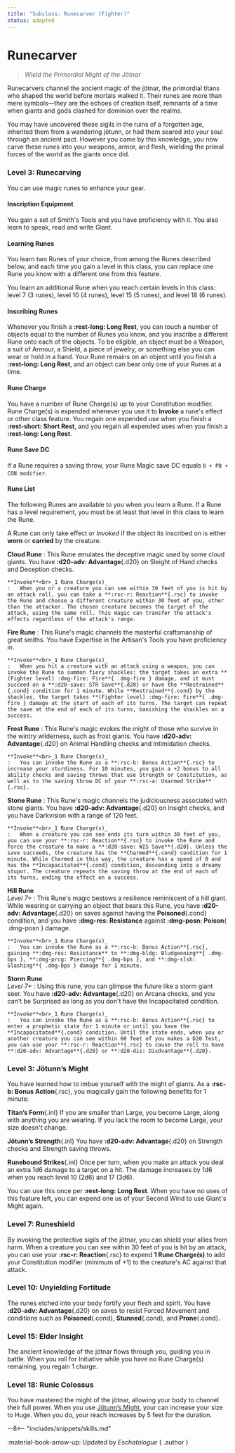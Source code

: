 ```yaml
---
title: "Subclass: Runecarver (Fighter)"
status: adapted
---
```


<p style="display:none">
Channel the Runic Magic of Giants
</p>

# Runecarver

> *Wield the Primordial Might of the Jötnar*

Runecarvers channel the ancient magic of the jötnar, the primordial titans who shaped the world before mortals walked it. Their runes are more than mere symbols—they are the echoes of creation itself, remnants of a time when giants and gods clashed for dominion over the realms.

You may have uncovered these sigils in the ruins of a forgotten age, inherited them from a wandering jötunn, or had them seared into your soul through an ancient pact. However you came by this knowledge, you now carve these runes into your weapons, armor, and flesh, wielding the primal forces of the world as the giants once did.

### Level 3: Runecarving

You can use magic runes to enhance your gear.

#### Inscription Equipment

You gain a set of Smith's Tools and you have proficiency with it. You also learn to speak, read and write Giant. 

#### Learning Runes

You learn two Runes of your choice, from among the Runes described below, and each time you gain a level in this class, you can replace one Rune you know with a different one from this feature. 

You learn an additional Rune when you reach certain levels in this class: level 7 (3 runes), level 10 (4 runes), level 15 (5 runes), and level 18 (6 runes).

#### Inscribing Runes

Whenever you finish a **:rest-long: Long Rest**, you can touch a number of objects equal to the number of Runes you know, and you inscribe a different Rune onto each of the objects. To be eligible, an object must be a Weapon, a suit of Armour, a Shield, a piece of jewelry, or something else you can wear or hold in a hand. Your Rune remains on an object until you finish a **:rest-long: Long Rest**, and an object can bear only one of your Runes at a time.

#### Rune Charge

You have a number of Rune Charge(s) up to your Constitution modifier. Rune Charge(s) is expended whenever you use it to **Invoke** a rune's effect or other class feature. You regain one expended use when you finish a **:rest-short: Short Rest**, and you regain all expended uses when you finish a **:rest-long: Long Rest**. 

#### Rune Save DC

If a Rune requires a saving throw, your Rune Magic save DC equals `8 + PB + CON modifier`.

#### Rune List

The following Runes are available to you when you learn a Rune. If a Rune has a level requirement, you must be at least that level in this class to learn the Rune.

A Rune can only take effect or *Invoked* if the object its inscribed on is either **worn** or **carried** by the creature.

**Cloud Rune**
:   This Rune emulates the deceptive magic used by some cloud giants. You have **:d20-adv: Advantage**{.d20} on Sleight of Hand checks and Deception checks.

    **Invoke**<br>_1 Rune Charge(s)_
    :   When you or a creature you can see within 30 feet of you is hit by an attack roll, you can take a **:rsc-r: Reaction**{.rsc} to invoke the Rune and choose a different creature within 30 feet of you, other than the attacker. The chosen creature becomes the target of the attack, using the same roll. This magic can transfer the attack's effects regardless of the attack's range.

**Fire Rune**
:   This Rune's magic channels the masterful craftsmanship of great smiths. You have Expertise in the Artisan's Tools you have proficiency in.

    **Invoke**<br>_1 Rune Charge(s)_
    :   When you hit a creature with an attack using a weapon, you can invoke the Rune to summon fiery shackles: the target takes an extra **(Fighter level) :dmg-fire: Fire**{ .dmg-fire } damage, and it must succeed on a **:d20-save: STR Save**{.d20} or have the **Restrained**{.cond} condition for 1 minute. While **Restrained**{.cond} by the shackles, the target takes **(Fighter level) :dmg-fire: Fire**{ .dmg-fire } damage at the start of each of its turns. The target can repeat the save at the end of each of its turns, banishing the shackles on a success.

**Frost Rune**
:   This Rune's magic evokes the might of those who survive in the wintry wilderness, such as frost giants. You have **:d20-adv: Advantage**{.d20} on Animal Handling checks and Intimidation checks.
    
    **Invoke**<br>_1 Rune Charge(s)_
    :   You can invoke the Rune as a **:rsc-b: Bonus Action**{.rsc} to increase your sturdiness. For 10 minutes, you gain a +2 bonus to all ability checks and saving throws that use Strength or Constitution, as well as to the saving throw DC of your **:rsc-a: Unarmed Strike**{.rsc}.

**Stone Rune**
:   This Rune's magic channels the judiciousness associated with stone giants. You have **:d20-adv: Advantage**{.d20} on Insight checks, and you have Darkvision with a range of 120 feet.
    
    **Invoke**<br>_1 Rune Charge(s)_
    :   When a creature you can see ends its turn within 30 feet of you, you can use your **:rsc-r: Reaction**{.rsc} to invoke the Rune and force the creature to make a **:d20-save: WIS Save**{.d20}. Unless the save succeeds, the creature has the **Charmed**{.cond} condition for 1 minute. While Charmed in this way, the creature has a speed of 0 and has the **Incapacitated**{.cond} condition, descending into a dreamy stupor. The creature repeats the saving throw at the end of each of its turns, ending the effect on a success.

**Hill Rune** <br>_Level 7+_
:    This Rune's magic bestows a resilience reminiscent of a hill giant. While wearing or carrying an object that bears this Rune, you have **:d20-adv: Advantage**{.d20} on saves against having the **Poisoned**{.cond} condition, and you have **:dmg-res: Resistance** against **:dmg-posn: Poison**{ .dmg-posn } damage.

    **Invoke**<br>_1 Rune Charge(s)_
    :   You can invoke the Rune as a **:rsc-b: Bonus Action**{.rsc}, gaining **:dmg-res: Resistance** to **:dmg-bldg: Bludgeoning**{ .dmg-bps }, **:dmg-prcg: Piercing**{ .dmg-bps }, and **:dmg-slsh: Slashing**{ .dmg-bps } damage for 1 minute.

**Storm Rune** <br>_Level 7+_
:   Using this rune, you can glimpse the future like a storm giant seer. You have **:d20-adv: Advantage**{.d20} on Arcana checks, and you can't be Surprised as long as you don't have the Incapacitated condition.

    **Invoke**<br>_1 Rune Charge(s)_
    :   You can invoke the Rune as a **:rsc-b: Bonus Action**{.rsc} to enter a prophetic state for 1 minute or until you have the **Incapacitated**{.cond} condition. Until the state ends, when you or another creature you can see within 60 feet of you makes a D20 Test, you can use your **:rsc-r: Reaction**{.rsc} to cause the roll to have **:d20-adv: Advantage**{.d20} or **:d20-dis: Disdvantage**{.d20}.

### Level 3: Jötunn’s Might

You have learned how to imbue yourself with the might of giants. As a **:rsc-b: Bonus Action**{.rsc}, you magically gain the following benefits for 1 minute:

**Titan’s Form**{.inl} If you are smaller than Large, you become Large, along with anything you are wearing. If you lack the room to become Large, your size doesn't change.

**Jötunn’s Strength**{.inl} You have **:d20-adv: Advantage**{.d20} on Strength checks and Strength saving throws.

**Runebound Strikes**{.inl} Once per turn, when you make an attack you deal an extra 1d6 damage to a target on a hit. The damage increases by 1d6 when you reach level 10 (2d6) and 17 (3d6).

You can use this once per **:rest-long: Long Rest**. When you have no uses of this feature left, you can expend one us of your Second Wind to use Giant's Might again.

### Level 7: Runeshield

By invoking the protective sigils of the jötnar, you can shield your allies from harm. When a creature you can see within 30 feet of you is hit by an attack, you can use your **:rsc-r: Reaction**{.rsc} to expend **1 Rune Charge(s)** to add your Constitution modifier (minimum of +1) to the creature's AC against that attack.

### Level 10: Unyielding Fortitude

The runes etched into your body fortify your flesh and spirit. You have **:d20-adv: Advantage**{.d20} on saves to resist Forced Movement and conditions such as **Poisoned**{.cond}, **Stunned**{.cond}, and **Prone**{.cond}.

### Level 15: Elder Insight

The ancient knowledge of the jötnar flows through you, guiding you in battle. When you roll for Initiative while you have no Rune Charge(s) remaining, you regain 1 charge.

### Level 18: Runic Colossus

You have mastered the might of the jötnar, allowing your body to channel their full power. When you use [Jötunn’s Might](#level-3-jötunns-might), your can increase your size to Huge. When you do, your reach increases by 5 feet for the duration.

--8<-- "includes/snippets/skills.md"

:material-book-arrow-up: Updated by *Eschatologue*
{ .author }